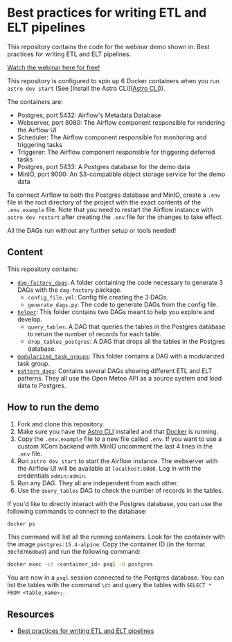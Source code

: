 # Best practices for writing ETL and ELT pipelines

This repository contains the code for the webinar demo shown in: Best practices for writing ETL and ELT pipelines.

[Watch the webinar here for free!](https://www.astronomer.io/events/webinars/best-practices-for-writing-etl-and-elt-pipelines-video/)

This repository is configured to spin up 6 Docker containers when you run `astro dev start` (See [Install the Astro CLI]([Astro CLI](https://docs.astronomer.io/astro/cli/install-cli))). 

The containers are:
- Postgres, port 5432: Airflow's Metadata Database
- Webserver, port 8080: The Airflow component responsible for rendering the Airflow UI
- Scheduler: The Airflow component responsible for monitoring and triggering tasks
- Triggerer: The Airflow component responsible for triggering deferred tasks
- Postgres, port 5433: A Postgres database for the demo data
- MinIO, port 9000: An S3-compatible object storage service for the demo data

To connect Airflow to both the Postgres database and MinIO, create a `.env` file in the root directory of the project with the exact contents of the `.env.example` file. Note that you need to restart the Airflow instance with `astro dev restart` after creating the `.env` file for the changes to take effect.

All the DAGs run without any further setup or tools needed!

## Content

This repository contains:

- [`dag-factory_dags`](/dags/dag-factory_dags/): A folder containing the code necessary to generate 3 DAGs with the `dag-factory` package.
    - `config_file.yml`: Config file creating the 3 DAGs.
    - `generate_dags.py`: The code to generate DAGs from the config file.
- [`helper`](/dags//helper/): This folder contains two DAGs meant to help you explore and develop.
    - `query_tables`: A DAG that queries the tables in the Postgres database to return the number of records for each table.
    - `drop_tables_postgres`: A DAG that drops all the tables in the Postgres database.
- [`modularized_task_groups`](/dags/modularized_task_groups/): This folder contains a DAG with a modularized task group.
- [`pattern_dags`](/dags/pattern_dags/): Contains several DAGs showing different ETL and ELT patterns. They all use the Open Meteo API as a source system and load data to Postgres. 

## How to run the demo

1. Fork and clone this repository.
2. Make sure you have the [Astro CLI](https://docs.astronomer.io/astro/cli/install-cli) installed and that [Docker](https://www.docker.com/products/docker-desktop) is running.
3. Copy the `.env.example` file to a new file called `.env`. If you want to use a custom XCom backend with MinIO uncomment the last 4 lines in the `.env` file.
4. Run `astro dev start` to start the Airflow instance. The webserver with the Airflow UI will be available at `localhost:8080`. Log in with the credentials `admin:admin`.
5. Run any DAG. They all are independent from each other.
7. Use the `query_tables` DAG to check the number of records in the tables.

If you'd like to directly interact with the Postgres database, you can use the following commands to connect to the database:

```bash
docker ps
```

This command will list all the running containers. Look for the container with the image `postgres:15.4-alpine`. Copy the container ID (in the format `30cfd7660be9`) and run the following command:

```bash
docker exec -it <container_id> psql -U postgres
```

You are now in a `psql` session connected to the Postgres database. You can list the tables with the command `\dt` and query the tables with `SELECT * FROM <table_name>;`.

## Resources

- [Best practices for writing ETL and ELT pipelines](https://www.astronomer.io/events/webinars/best-practices-for-writing-etl-and-elt-pipelines-video/)